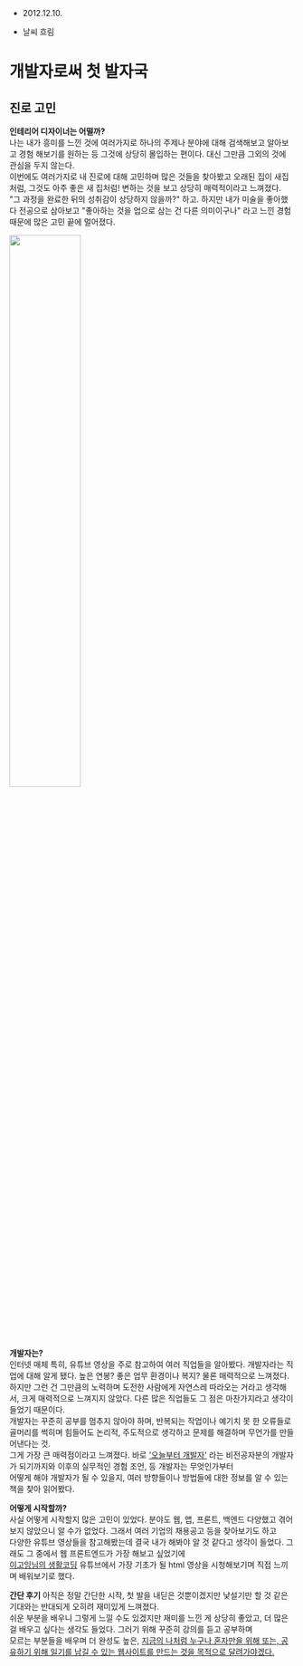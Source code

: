 <!DOCTYPE html>
<html>
<head>
<meta charset="utf-8">
</head>
<body>
<ul>
  <li>2012.12.10.</li>
</ul>
<ul>
  <li>날씨 흐림</li>
</ul>
<h1>개발자로써 첫 발자국</h1>
<h2>진로 고민</h2>
 <p><strong>인테리어 디자이너는 어떨까?</strong><br>
      나는 내가 흥미를 느낀 것에 여러가지로 하나의 주제나 분야에 대해 검색해보고 알아보고 경험 해보기를 원하는 등 그것에 상당히 몰입하는 편이다. 대신 그만큼 그외의 것에 관심을 두지 않는다.<br>
      이번에도 여러가지로 내 진로에 대해 고민하며 많은 것들을 찾아봤고 오래된 집이 새집처럼, 그것도 아주 좋은 새 집처럼! 변하는 것을 보고 상당히 매력적이라고 느껴졌다.<br>
      "그 과정을 완료한 뒤의 성취감이 상당하지 않을까?" 하고. 하지만 내가 미술을 좋아했다 전공으로 삼아보고 "좋아하는 것을 업으로 삼는 건 다른 의미이구나" 라고 느낀 경험 때문에 많은 고민 끝에 멀어졌다.
      </p><img src="office01.jpg" width="50%"><p style="margin-top:15px;"></p>
  <p><strong>개발자는?</strong><br>
        인터넷 매체 특히, 유튜브 영상을 주로 참고하여 여러 직업들을 알아봤다. 개발자라는 직업에 대해 알게 됐다. 높은 연봉? 좋은 업무 환경이나 복지? 물론 매력적으로 느껴졌다.<br>
        하지만 그런 건 그만큼의 노력하며 도전한 사람에게 자연스레 따라오는 거라고 생각해서, 크게 매력적으로 느껴지지 않았다. 다른 많은 직업들도 그 점은 마찬가지라고 생각이 들었기 때문이다.<br>
        개발자는 꾸준히 공부를 멈추지 않아야 하며, 반복되는 작업이나 예기치 못 한 오류들로 골머리를 썩히며 힘들어도 논리적, 주도적으로 생각하고 문제를 해결하며 무언가를 만들어낸다는 것.<br>
        그게 가장 큰 매력점이라고 느껴졌다. 바로 <a href="https://book.naver.com/bookdb/book_detail.nhn?bid=21266286" target=_blank title="오늘부터 개발자 책 링크">'오늘부터 개발자'</a>
        라는 비전공자분의 개발자가 되기까지와 이후의 실무적인 경험 조언, 등 개발자는 무엇인가부터<br> 어떻게 해야 개발자가 될 수 있을지, 여러 방향들이나 방법들에 대한 정보를 알 수 있는 책을 찾아 읽어봤다.</p>
   <p><strong>어떻게 시작할까?</strong><br>
         사실 어떻게 시작할지 많은 고민이 있었다. 분야도 웹, 앱, 프론트, 백엔드 다양했고 겪어보지 않았으니 알 수가 없었다. 그래서 여러 기업의 채용공고 등을 찾아보기도 하고<br>
         다양한 유튜브 영상들을 참고해봤는데 결국 내가 해봐야 알 것 같다고 생각이 들었다. 그래도 그 중에서 웹 프론트엔드가 가장 해보고 싶었기에<br>
         <a href="https://www.youtube.com/watch?v=tZooW6PritE&list=PLuHgQVnccGMDZP7FJ_ZsUrdCGH68ppvPb&index=1" target=_blank title="생활코딩 유튜브 영상">
         이고잉님의 생활코딩</a> 유튜브에서 가장 기초가 될 html 영상을 시청해보기며 직접 느끼며 배워보기로 했다.</p>
    <p><strong>간단 후기</strong>
          아직은 정말 간단한 시작, 첫 발을 내딛은 것뿐이겠지만 낯설기만 할 것 같은 기대와는 반대되게 오히려 재미있게 느껴졌다.<br>
          쉬운 부분을 배우니 그렇게 느낄 수도 있겠지만 재미를 느낀 게 상당히 좋았고, 더 많은 걸 배우고 싶다는 생각도 들었다. 그러기 위해 꾸준히 강의를 듣고 공부하며<br>
          모르는 부분들을 배우며 더 완성도 높은, <u>지금의 나처럼 누구나 혼자만을 위해 또는, 공유하기 위해 일기를 남길 수 있는 웹사이트를 만드는 것을 목적으로 달려가야겠다.</u>
</body>
</html>
